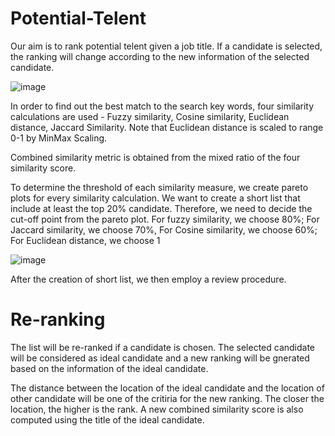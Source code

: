 # Potential-Telent

Our aim is to rank potential telent given a job title. If a candidate is selected, the ranking will change according to the new information of the selected candidate.


![image](https://user-images.githubusercontent.com/62399559/181297483-b76e3c43-ef69-4aaf-bf86-8b177fcf39db.png)

In order to find out the best match to the search key words, four similarity calculations are used - Fuzzy similarity, Cosine similarity, Euclidean distance, Jaccard Similarity. Note that Euclidean distance is scaled to range 0-1 by MinMax Scaling.

Combined similarity metric is obtained from the mixed ratio of the four similarity score.

To determine the threshold of each similarity measure, we create pareto plots for every similarity calculation. We want to create a short list that include at least the top 20% candidate. Therefore, we need to decide the cut-off point from the pareto plot. For fuzzy similarity, we choose 80%; For Jaccard similarity, we choose 70%, For Cosine similarity, we choose 60%; For Euclidean distance, we choose 1

![image](https://user-images.githubusercontent.com/62399559/181297253-786e50c5-b410-45ef-985a-afc09347d156.png)

After the creation of short list, we then employ a review procedure. 

# Re-ranking

The list will be re-ranked if a candidate is chosen. The selected candidate will be considered as ideal candidate and a new ranking will be gnerated based on the information of the ideal candidate.

The distance between the location of the ideal candidate and the location of other candidate will be one of the critiria for the new ranking. The closer the location, the higher is the rank. A new combined similarity score is also computed using the title of the ideal candidate.
